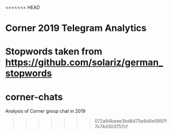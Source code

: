 <<<<<<< HEAD
# Corner 2019 Telegram Analytics

Stopwords taken from https://github.com/solariz/german_stopwords
=======
# corner-chats
Analysis of Corner group chat in 2019
>>>>>>> 072a94beee3bd8475e8d4e5997f7e74d303757cf
